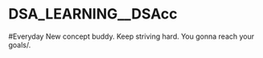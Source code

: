 # DSA_LEARNING__DSAcc
#Everyday New concept buddy. Keep striving hard. You gonna reach your goals/.
